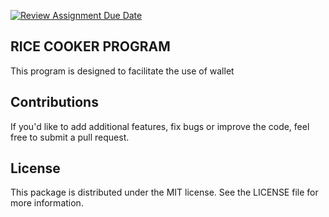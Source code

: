 [![Review Assignment Due Date](https://classroom.github.com/assets/deadline-readme-button-24ddc0f5d75046c5622901739e7c5dd533143b0c8e959d652212380cedb1ea36.svg)](https://classroom.github.com/a/PHq8Kfj_)

## RICE COOKER PROGRAM

This program is designed to facilitate the use of wallet

## Contributions

If you'd like to add additional features, fix bugs or improve the code, feel free to submit a pull request.

## License
This package is distributed under the MIT license. See the LICENSE file for more information.
